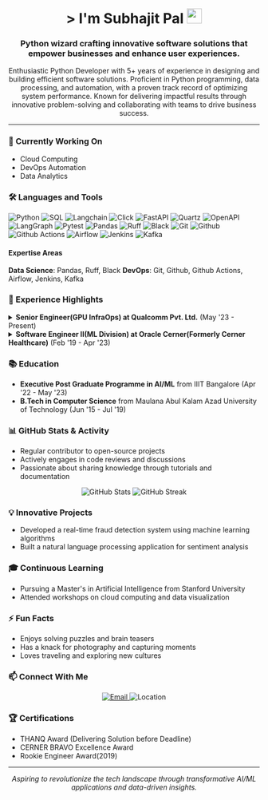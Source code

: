 <!--
⚡️ Quick Tip: You're viewing Subhajit Pal's GitHub Profile!
-->

<div align="center">
  <h1>
    <bound method TemplateManager._random_greeting of <gitprofilebuilder.templates.TemplateManager object at 0x7fa7519c6e10>> I'm Subhajit Pal
    <img src="https://media.giphy.com/media/hvRJCLFzcasrR4ia7z/giphy.gif" width="30px"/>
  </h1>
  
  <h3>Python wizard crafting innovative software solutions that empower businesses and enhance user experiences.</h3>
  
  <p>Enthusiastic Python Developer with 5+ years of experience in designing and building efficient software solutions. Proficient in Python programming, data processing, and automation, with a proven track record of optimizing system performance. Known for delivering impactful results through innovative problem-solving and collaborating with teams to drive business success.</p>
</div>

---

### 🔭 Currently Working On
- Cloud Computing
- DevOps Automation
- Data Analytics

### 🛠️ Languages and Tools

<div>
  <img src="https://img.shields.io/badge/-Python-96CEB4?style=flat-square&logo=python&logoColor=white" alt="Python"/>
  <img src="https://img.shields.io/badge/-SQL-F1C40F?style=flat-square&logo=sql&logoColor=white" alt="SQL"/>
  <img src="https://img.shields.io/badge/-Langchain-9B59B6?style=flat-square&logo=langchain&logoColor=white" alt="Langchain"/>
  <img src="https://img.shields.io/badge/-Click-FF6B6B?style=flat-square&logo=click&logoColor=white" alt="Click"/>
  <img src="https://img.shields.io/badge/-FastAPI-3498DB?style=flat-square&logo=fastapi&logoColor=white" alt="FastAPI"/>
  <img src="https://img.shields.io/badge/-Quartz-9B59B6?style=flat-square&logo=quartz&logoColor=white" alt="Quartz"/>
  <img src="https://img.shields.io/badge/-OpenAPI-1ABC9C?style=flat-square&logo=openapi&logoColor=white" alt="OpenAPI"/>
  <img src="https://img.shields.io/badge/-LangGraph-E67E22?style=flat-square&logo=langgraph&logoColor=white" alt="LangGraph"/>
  <img src="https://img.shields.io/badge/-Pytest-F1C40F?style=flat-square&logo=pytest&logoColor=white" alt="Pytest"/>
  <img src="https://img.shields.io/badge/-Pandas-3498DB?style=flat-square&logo=pandas&logoColor=white" alt="Pandas"/>
  <img src="https://img.shields.io/badge/-Ruff-D4A5A5?style=flat-square&logo=ruff&logoColor=white" alt="Ruff"/>
  <img src="https://img.shields.io/badge/-Black-E67E22?style=flat-square&logo=black&logoColor=white" alt="Black"/>
  <img src="https://img.shields.io/badge/-Git-96CEB4?style=flat-square&logo=git&logoColor=white" alt="Git"/>
  <img src="https://img.shields.io/badge/-Github-45B7D1?style=flat-square&logo=github&logoColor=white" alt="Github"/>
  <img src="https://img.shields.io/badge/-Github Actions-FF6B6B?style=flat-square&logo=github actions&logoColor=white" alt="Github Actions"/>
  <img src="https://img.shields.io/badge/-Airflow-E67E22?style=flat-square&logo=airflow&logoColor=white" alt="Airflow"/>
  <img src="https://img.shields.io/badge/-Jenkins-9B59B6?style=flat-square&logo=jenkins&logoColor=white" alt="Jenkins"/>
  <img src="https://img.shields.io/badge/-Kafka-1ABC9C?style=flat-square&logo=kafka&logoColor=white" alt="Kafka"/>
</div>

#### Expertise Areas
**Data Science**: Pandas, Ruff, Black
**DevOps**: Git, Github, Github Actions, Airflow, Jenkins, Kafka


### 💼 Experience Highlights

<details>
<summary><strong>Senior Engineer(GPU InfraOps) at Qualcomm Pvt. Ltd.</strong> (May '23 - Present)</summary>

- Lead the development and enhancement of tools and infrastructure in alignment with standardized norms.
- Drive increased developer throughput, ensuring high efficiency and performance across the team.
</details>
<details>
<summary><strong>Software Engineer II(ML Division) at Oracle Cerner(Formerly Cerner Healthcare)</strong> (Feb '19 - Apr '23)</summary>

- Developed and implemented a topic modeling solution for unstructured confluence wiki-pages, enabling smoother access to documentation.
- Created and maintained a DevSecOps solution for automated OWASP scanning, adopted across 46 projects organization-wide.
- Performed a POC on GitHub migration for legacy code from Accurev Version Control System, adopted across 32 projects organization-wide.
</details>

### 📚 Education
- **Executive Post Graduate Programme in AI/ML** from IIIT Bangalore (Apr '22 - May '23)
- **B.Tech in Computer Science** from Maulana Abul Kalam Azad University of Technology (Jun '15 - Jul '19)

### 📊 GitHub Stats & Activity
- Regular contributor to open-source projects
- Actively engages in code reviews and discussions
- Passionate about sharing knowledge through tutorials and documentation

<div align="center">
  <img src="https://github-readme-stats.vercel.app/api?username=your-username&show_icons=true&theme=radical" alt="GitHub Stats"/>
  <img src="https://github-readme-streak-stats.herokuapp.com/?user=your-username&theme=radical" alt="GitHub Streak"/>
</div>

### 💡 Innovative Projects
- Developed a real-time fraud detection system using machine learning algorithms
- Built a natural language processing application for sentiment analysis
### 🎓 Continuous Learning
- Pursuing a Master's in Artificial Intelligence from Stanford University
- Attended workshops on cloud computing and data visualization

### ⚡ Fun Facts
- Enjoys solving puzzles and brain teasers
- Has a knack for photography and capturing moments
- Loves traveling and exploring new cultures

### 📫 Connect With Me

<div align="center">
  <a href="mailto:jobs.forsubhajit.com@gmail.com">
    <img src="https://img.shields.io/badge/Email-D14836?style=flat-square&logo=gmail&logoColor=white" alt="Email"/>
  </a>
  <img src="https://img.shields.io/badge/Location-Kolkata,%20IN-4A90E2?style=flat-square" alt="Location"/>
</div>

### 🏆 Certifications
- THANQ Award (Delivering Solution before Deadline)
- CERNER BRAVO Excellence Award
- Rookie Engineer Award(2019)

---

<div align="center">
  <i>Aspiring to revolutionize the tech landscape through transformative AI/ML applications and data-driven insights.</i>
</div>